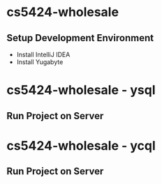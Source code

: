 # cs5424-wholesale
## Setup Development Environment
- Install IntelliJ IDEA
- Install Yugabyte

# cs5424-wholesale - ysql
## Run Project on Server

# cs5424-wholesale - ycql
## Run Project on Server
